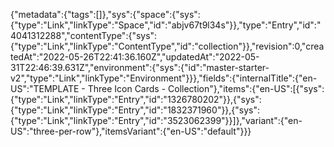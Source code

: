 {"metadata":{"tags":[]},"sys":{"space":{"sys":{"type":"Link","linkType":"Space","id":"abjv67t9l34s"}},"type":"Entry","id":"4041312288","contentType":{"sys":{"type":"Link","linkType":"ContentType","id":"collection"}},"revision":0,"createdAt":"2022-05-26T22:41:36.160Z","updatedAt":"2022-05-31T22:46:39.631Z","environment":{"sys":{"id":"master-starter-v2","type":"Link","linkType":"Environment"}}},"fields":{"internalTitle":{"en-US":"TEMPLATE - Three Icon Cards - Collection"},"items":{"en-US":[{"sys":{"type":"Link","linkType":"Entry","id":"1326780202"}},{"sys":{"type":"Link","linkType":"Entry","id":"1832371960"}},{"sys":{"type":"Link","linkType":"Entry","id":"3523062399"}}]},"variant":{"en-US":"three-per-row"},"itemsVariant":{"en-US":"default"}}}